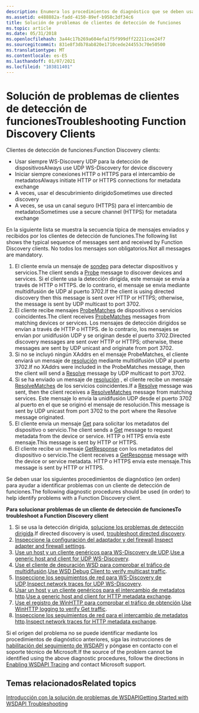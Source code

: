 ```yaml
---
description: Enumera los procedimientos de diagnóstico que se deben usar al solucionar problemas de clientes de detección de funciones.
ms.assetid: e488882a-fadd-4150-89ef-b958c3df34c6
title: Solución de problemas de clientes de detección de funciones
ms.topic: article
ms.date: 05/31/2018
ms.openlocfilehash: 3a44c17b269a604efa1f5f999dff22211cee24f7
ms.sourcegitcommit: 831e8f3db78ab820e1710cede244553c70e50500
ms.translationtype: MT
ms.contentlocale: es-ES
ms.lasthandoff: 01/07/2021
ms.locfileid: "103811401"
---
```

# <a name="troubleshooting-function-discovery-clients"></a><span data-ttu-id="266e8-103">Solución de problemas de clientes de detección de funciones</span><span class="sxs-lookup"><span data-stu-id="266e8-103">Troubleshooting Function Discovery Clients</span></span>

<span data-ttu-id="266e8-104">Clientes de detección de funciones:</span><span class="sxs-lookup"><span data-stu-id="266e8-104">Function Discovery clients:</span></span>

-   <span data-ttu-id="266e8-105">Usar siempre WS-Discovery UDP para la detección de dispositivos</span><span class="sxs-lookup"><span data-stu-id="266e8-105">Always use UDP WS-Discovery for device discovery</span></span>
-   <span data-ttu-id="266e8-106">Iniciar siempre conexiones HTTP o HTTPS para el intercambio de metadatos</span><span class="sxs-lookup"><span data-stu-id="266e8-106">Always initiate HTTP or HTTPS connections for metadata exchange</span></span>
-   <span data-ttu-id="266e8-107">A veces, usar el descubrimiento dirigido</span><span class="sxs-lookup"><span data-stu-id="266e8-107">Sometimes use directed discovery</span></span>
-   <span data-ttu-id="266e8-108">A veces, se usa un canal seguro (HTTPS) para el intercambio de metadatos</span><span class="sxs-lookup"><span data-stu-id="266e8-108">Sometimes use a secure channel (HTTPS) for metadata exchange</span></span>

<span data-ttu-id="266e8-109">En la siguiente lista se muestra la secuencia típica de mensajes enviados y recibidos por los clientes de detección de funciones.</span><span class="sxs-lookup"><span data-stu-id="266e8-109">The following list shows the typical sequence of messages sent and received by Function Discovery clients.</span></span> <span data-ttu-id="266e8-110">No todos los mensajes son obligatorios.</span><span class="sxs-lookup"><span data-stu-id="266e8-110">Not all messages are mandatory.</span></span>

1.  <span data-ttu-id="266e8-111">El cliente envía un mensaje de [sondeo](probe-message.md) para detectar dispositivos y servicios.</span><span class="sxs-lookup"><span data-stu-id="266e8-111">The client sends a [Probe](probe-message.md) message to discover devices and services.</span></span> <span data-ttu-id="266e8-112">Si el cliente usa la detección dirigida, este mensaje se envía a través de HTTP o HTTPS. de lo contrario, el mensaje se envía mediante multidifusión de UDP al puerto 3702.</span><span class="sxs-lookup"><span data-stu-id="266e8-112">If the client is using directed discovery then this message is sent over HTTP or HTTPS; otherwise, the message is sent by UDP multicast to port 3702.</span></span>
2.  <span data-ttu-id="266e8-113">El cliente recibe mensajes [ProbeMatches](probematches-message.md) de dispositivos o servicios coincidentes.</span><span class="sxs-lookup"><span data-stu-id="266e8-113">The client receives [ProbeMatches](probematches-message.md) messages from matching devices or services.</span></span> <span data-ttu-id="266e8-114">Los mensajes de detección dirigidos se envían a través de HTTP o HTTPS. de lo contrario, los mensajes se envían por unidifusión UDP y se originan desde el puerto 3702.</span><span class="sxs-lookup"><span data-stu-id="266e8-114">Directed discovery messages are sent over HTTP or HTTPS; otherwise, these messages are sent by UDP unicast and originate from port 3702.</span></span>
3.  <span data-ttu-id="266e8-115">Si no se incluyó ningún XAddrs en el mensaje ProbeMatches, el cliente enviará un mensaje de [resolución](resolve-message.md) mediante multidifusión UDP al puerto 3702.</span><span class="sxs-lookup"><span data-stu-id="266e8-115">If no XAddrs were included in the ProbeMatches message, then the client will send a [Resolve](resolve-message.md) message by UDP multicast to port 3702.</span></span>
4.  <span data-ttu-id="266e8-116">Si se ha enviado un mensaje de [resolución](resolve-message.md) , el cliente recibe un mensaje [ResolveMatches](resolvematches-message.md) de los servicios coincidentes.</span><span class="sxs-lookup"><span data-stu-id="266e8-116">If a [Resolve](resolve-message.md) message was sent, then the client receives a [ResolveMatches](resolvematches-message.md) message from matching services.</span></span> <span data-ttu-id="266e8-117">Este mensaje lo envía la unidifusión UDP desde el puerto 3702 al puerto en el que se originó el mensaje de resolución.</span><span class="sxs-lookup"><span data-stu-id="266e8-117">This message is sent by UDP unicast from port 3702 to the port where the Resolve message originated.</span></span>
5.  <span data-ttu-id="266e8-118">El cliente envía un mensaje [Get](get--metadata-exchange--http-request-and-message.md) para solicitar los metadatos del dispositivo o servicio.</span><span class="sxs-lookup"><span data-stu-id="266e8-118">The client sends a [Get](get--metadata-exchange--http-request-and-message.md) message to request metadata from the device or service.</span></span> <span data-ttu-id="266e8-119">HTTP o HTTPS envía este mensaje.</span><span class="sxs-lookup"><span data-stu-id="266e8-119">This message is sent by HTTP or HTTPS.</span></span>
6.  <span data-ttu-id="266e8-120">El cliente recibe un mensaje [GetResponse](getresponse--metadata-exchange--message.md) con los metadatos del dispositivo o servicio.</span><span class="sxs-lookup"><span data-stu-id="266e8-120">The client receives a [GetResponse](getresponse--metadata-exchange--message.md) message with the device or service metadata.</span></span> <span data-ttu-id="266e8-121">HTTP o HTTPS envía este mensaje.</span><span class="sxs-lookup"><span data-stu-id="266e8-121">This message is sent by HTTP or HTTPS.</span></span>

<span data-ttu-id="266e8-122">Se deben usar los siguientes procedimientos de diagnóstico (en orden) para ayudar a identificar problemas con un cliente de detección de funciones.</span><span class="sxs-lookup"><span data-stu-id="266e8-122">The following diagnostic procedures should be used (in order) to help identify problems with a Function Discovery client.</span></span>

<span data-ttu-id="266e8-123">**Para solucionar problemas de un cliente de detección de funciones**</span><span class="sxs-lookup"><span data-stu-id="266e8-123">**To troubleshoot a Function Discovery client**</span></span>

1.  <span data-ttu-id="266e8-124">Si se usa la detección dirigida, [solucione los problemas de detección dirigida](troubleshooting-applications-using-directed-discovery.md).</span><span class="sxs-lookup"><span data-stu-id="266e8-124">If directed discovery is used, [troubleshoot directed discovery](troubleshooting-applications-using-directed-discovery.md).</span></span>
2.  <span data-ttu-id="266e8-125">[Inspeccione la configuración del adaptador y del firewall](inspecting-adapter-and-firewall-settings.md).</span><span class="sxs-lookup"><span data-stu-id="266e8-125">[Inspect adapter and firewall settings](inspecting-adapter-and-firewall-settings.md).</span></span>
3.  <span data-ttu-id="266e8-126">[Use un host y un cliente genéricos para WS-Discovery de UDP](using-a-generic-host-and-client-for-udp-ws-discovery.md).</span><span class="sxs-lookup"><span data-stu-id="266e8-126">[Use a generic host and client for UDP WS-Discovery](using-a-generic-host-and-client-for-udp-ws-discovery.md).</span></span>
4.  <span data-ttu-id="266e8-127">[Use el cliente de depuración WSD para comprobar el tráfico de multidifusión](using-wsddebug-client-to-verify-multicast-traffic.md).</span><span class="sxs-lookup"><span data-stu-id="266e8-127">[Use WSD Debug Client to verify multicast traffic](using-wsddebug-client-to-verify-multicast-traffic.md).</span></span>
5.  <span data-ttu-id="266e8-128">[Inspeccione los seguimientos de red para WS-Discovery de UDP](inspecting-network-traces-for-udp-ws-discovery.md).</span><span class="sxs-lookup"><span data-stu-id="266e8-128">[Inspect network traces for UDP WS-Discovery](inspecting-network-traces-for-udp-ws-discovery.md).</span></span>
6.  <span data-ttu-id="266e8-129">[Usar un host y un cliente genéricos para el intercambio de metadatos http](using-a-generic-host-and-client-for-http-metadata-exchange.md).</span><span class="sxs-lookup"><span data-stu-id="266e8-129">[Use a generic host and client for HTTP metadata exchange](using-a-generic-host-and-client-for-http-metadata-exchange.md).</span></span>
7.  <span data-ttu-id="266e8-130">[Use el registro de WinHTTP para comprobar el tráfico de obtención](using-winhttp-logging-to-verify-get-traffic.md).</span><span class="sxs-lookup"><span data-stu-id="266e8-130">[Use WinHTTP logging to verify Get traffic](using-winhttp-logging-to-verify-get-traffic.md).</span></span>
8.  <span data-ttu-id="266e8-131">[Inspeccione los seguimientos de red para el intercambio de metadatos http](inspecting-network-traces-for-http-metadata-exchange.md).</span><span class="sxs-lookup"><span data-stu-id="266e8-131">[Inspect network traces for HTTP metadata exchange](inspecting-network-traces-for-http-metadata-exchange.md).</span></span>

<span data-ttu-id="266e8-132">Si el origen del problema no se puede identificar mediante los procedimientos de diagnóstico anteriores, siga las instrucciones de [habilitación del seguimiento de WSDAPI](enabling-wsdapi-tracing.md) y póngase en contacto con el soporte técnico de Microsoft.</span><span class="sxs-lookup"><span data-stu-id="266e8-132">If the source of the problem cannot be identified using the above diagnostic procedures, follow the directions in [Enabling WSDAPI Tracing](enabling-wsdapi-tracing.md) and contact Microsoft support.</span></span>

## <a name="related-topics"></a><span data-ttu-id="266e8-133">Temas relacionados</span><span class="sxs-lookup"><span data-stu-id="266e8-133">Related topics</span></span>

<dl> <dt>

[<span data-ttu-id="266e8-134">Introducción con la solución de problemas de WSDAPI</span><span class="sxs-lookup"><span data-stu-id="266e8-134">Getting Started with WSDAPI Troubleshooting</span></span>](getting-started-with-wsdapi-troubleshooting.md)
</dt> </dl>

 

 



